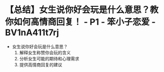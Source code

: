 # 【总结】女生说你好会玩是什么意思？教你如何高情商回复！ - P1 - 笨小子恋爱 - BV1nA411t7rj

-   女生说你好会玩是什么意思？
    1.  解释女生称赞你会玩的含义
    2.  分析女生可能的期待和心理需求
    3.  提供高情商回复的建议